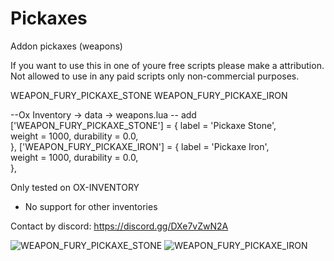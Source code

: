 # Pickaxes

Addon pickaxes (weapons)

If you want to use this in one of youre free scripts please make a attribution. Not allowed to use in any paid scripts
only non-commercial purposes.

WEAPON_FURY_PICKAXE_STONE
WEAPON_FURY_PICKAXE_IRON

--Ox Inventory -> data -> weapons.lua
-- add
['WEAPON_FURY_PICKAXE_STONE'] 	= 
	{ label = 'Pickaxe Stone',    	
	weight = 1000,
	durability = 0.0,	
}, 
['WEAPON_FURY_PICKAXE_IRON'] 	= 
	{ label = 'Pickaxe Iron',    	
	weight = 1000,
	durability = 0.0,	
}, 

Only tested on OX-INVENTORY
- No support for other inventories

Contact by discord: https://discord.gg/DXe7vZwN2A

![WEAPON_FURY_PICKAXE_STONE](https://github.com/user-attachments/assets/01140089-6699-4ede-814d-1bedefbf1fb3)
![WEAPON_FURY_PICKAXE_IRON](https://github.com/user-attachments/assets/7e0289fd-08a1-4779-b2db-dc8d3623b41b)

